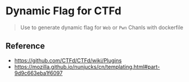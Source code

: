 # Dynamic Flag for CTFd

> Use to generate dynamic flag for `Web` or `Pwn` Chanls with dockerfile



## Reference

* https://github.com/CTFd/CTFd/wiki/Plugins
* https://mozilla.github.io/nunjucks/cn/templating.html#part-9d9c663eba1f6097